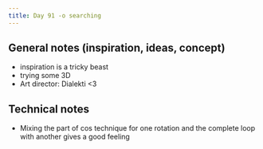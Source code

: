 ```yaml
---
title: Day 91 -o searching
---
```


## General notes (inspiration, ideas, concept)

- inspiration is a tricky beast
- trying some 3D
- Art director: Dialekti <3

## Technical notes

- Mixing the part of cos technique for one rotation and the complete loop with another gives a good feeling
